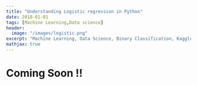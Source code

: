 ```yaml
---
title: "Understanding Logistic regression in Python"
date: 2018-01-01
tags: [Machine Learning,Data science]
header:
  image: "/images/logistic.png"
excerpt: "Machine Learning, Data Science, Binary Classification, Kaggle"
mathjax: true
---
```


# Coming Soon !!
